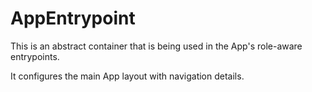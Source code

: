 # AppEntrypoint

This is an abstract container that is being used in the App's role-aware entrypoints.

It configures the main App layout with navigation details.
